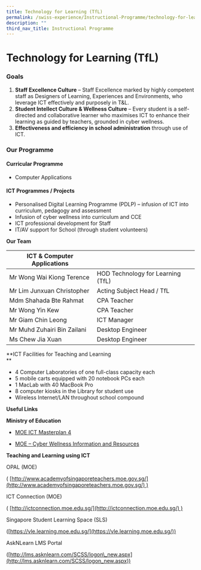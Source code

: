 ```yaml
---
title: Technology for Learning (TfL)
permalink: /swiss-experience/Instructional-Programme/technology-for-learning/
description: ""
third_nav_title: Instructional Programme
---
```

Technology for Learning (TfL)
=============================

### Goals

1.  **Staff Excellence Culture** – Staff Excellence marked by highly competent staff as Designers of Learning, Experiences and Environments, who leverage ICT effectively and purposely in T&L.
2.  **Student Intellect Culture & Wellness Culture** – Every student is a self-directed and collaborative learner who maximises ICT to enhance their learning as guided by teachers, grounded in cyber wellness.
3.  **Effectiveness and efficiency in school administration** through use of ICT.

### Our Programme

#### Curricular Programme

*   Computer Applications

#### ICT Programmes / Projects

*   Personalised Digital Learning Programme (PDLP) – infusion of ICT into curriculum, pedagogy and assessment
*   Infusion of cyber wellness into curriculum and CCE
*   ICT professional development for Staff
*   IT/AV support for School (through student volunteers)

**Our Team**

| ICT & Computer Applications |                                   |
|-----------------------------|-----------------------------------|
| Mr Wong Wai Kiong Terence   | HOD Technology for Learning (TfL) |
| Mr Lim Junxuan Christopher  | Acting Subject Head / TfL         |
| Mdm Shahada Bte Rahmat      | CPA Teacher                       |
| Mr Wong Yin Kew             | CPA Teacher                       |
| Mr Giam Chin Leong          | ICT Manager                       |
| Mr Muhd Zuhairi Bin Zailani | Desktop Engineer                  |
| Ms Chew Jia Xuan            | Desktop Engineer                  |


**ICT Facilities for Teaching and Learning  
**

*   4 Computer Laboratories of one full-class capacity each
*   5 mobile carts equipped with 20 notebook PCs each
*   1 MacLab with 40 MacBook Pro
*   8 computer kiosks in the Library for student use
*   Wireless Internet/LAN throughout school compound

**Useful Links**

**Ministry of Education**

*   [MOE ICT Masterplan 4](https://ictconnection.moe.edu.sg/masterplan-4)
    

*   [MOE – Cyber Wellness Information and Resources](https://ictconnection.moe.edu.sg/cyber-wellness/cyber-wellness-101)

**Teaching and Learning using ICT**

OPAL (MOE)

( [http://www.academyofsingaporeteachers.moe.gov.sg/](http://www.academyofsingaporeteachers.moe.gov.sg/) )

ICT Connection (MOE)

( [http://ictconnection.moe.edu.sg/](http://ictconnection.moe.edu.sg/) )

Singapore Student Learning Space (SLS)

([https://vle.learning.moe.edu.sg/](https://vle.learning.moe.edu.sg/))

AskNLearn LMS Portal

([http://lms.asknlearn.com/SCSS/logon\_new.aspx](http://lms.asknlearn.com/SCSS/logon_new.aspx))